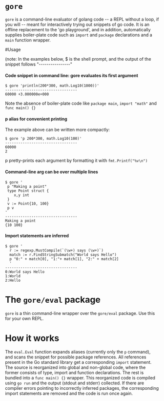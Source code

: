 # `gore`

`gore` is a command-line evaluator of golang code -- a REPL without a loop, if you will -- meant for interactively trying out snippets of go code. It is an offline replacement to the 'go playground', and in addition, automatically supplies boiler-plate code such as `import` and `package` declarations and a `main` function wrapper. 

#Usage

(note: In the examples below, $ is the shell prompt, and the output of the snippet follows "----------------"
#### Code snippet in command line: gore evaluates its first argument
```
$ gore 'println(200*300, math.Log10(1000))'
---------------------------------
60000 +3.000000e+000
```

Note the absence of boiler-plate code like `package main`, `import "math"` and `func main() {}`


#### p alias for convenient printing
The example above can be written more compactly:
```
$ gore 'p 200*300, math.Log10(100)'
---------------------------------
60000
2
```
p pretty-prints each argument by formatting it with `fmt.Printf("%v\n")`

#### Command-line arg can be over multiple lines
```
$ gore '
 p "Making a point"
 type Point struct {
    x,y int
 }
 v := Point{10, 100}
 p v
' 
---------------------------------
Making a point
{10 100}
```
#### Import statements are inferred 
```
$ gore '
  r := regexp.MustCompile(`(\w+) says (\w+)`)
  match := r.FindStringSubmatch("World says Hello")
  p "0:" + match[0], "1:"+ match[1], "2:" + match[2]
  '
---------------------------------
0:World says Hello
1:World
2:Hello
```

# The `gore/eval` package

`gore` is a thin command-line wrapper over the `gore/eval` package. Use this for your own REPL.

# How it works

The `eval.Eval` function expands aliases (currently only the `p` command), and scans the snippet for possible package references. All references present in the Go standard library get a corresponding `import` statement. The source is reorganized into global and non-global code, where the former consists of type, import and function declarations. The rest is bundled into a `func main() {}` wrapper. This reorganized code is compiled using `go run` and the output (stdout and stderr) collected. If there are compiler errors pointing to incorrectly inferred packages, the corresponding import statements are removed and the code is run once again.